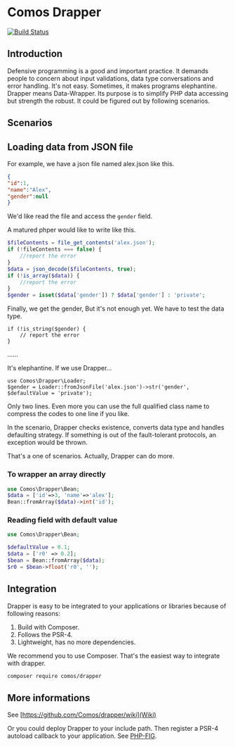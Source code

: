 # Comos Drapper

[![Build Status](https://secure.travis-ci.org/Comos/drapper.png)](http://travis-ci.org/Comos/drapper)

## Introduction

Defensive programming is a good and important practice.
It demands people to concern about input validations, data
type conversations and error handling. It's not easy.
Sometimes, it makes programs elephantine.
Drapper means Data-Wrapper. Its purpose is to
simplify PHP data accessing but strength the robust.
It could be figured out by following scenarios.

## Scenarios


## Loading data from JSON file

For example, we have a json file named alex.json like this.
```json
{
"id":1,
"name":"Alex",
"gender":null
}
```

We'd like read the file and access the `gender` field.

A matured phper would like to write like this.

```php
$fileContents = file_get_contents('alex.json');
if (!fileContents === false) {
    //report the error
}
$data = json_decode($fileContents, true);
if (!is_array($data)) {
    //report the error
}
$gender = isset($data['gender']) ? $data['gender'] : 'private';
```

Finally, we get the gender, But it's not enough yet.
We have to test the data type.

```
if (!is_string($gender) {
    // report the error
}
```

......

It's elephantine.
If we use Drapper...

```
use Comos\Drapper\Loader;
$gender = Loader::fromJsonFile('alex.json')->str('gender', $defaultValue = 'private');
```

Only two lines. Even more you can use the full qualified class name to compress
the codes to one line if you like.

In the scenario, Drapper checks existence, converts data type and handles defaulting strategy.
If something is out of the fault-tolerant protocols, an exception would be thrown.


That's a one of scenarios. Actually, Drapper can do more.

### To wrapper an array directly

```php
use Comos\Drapper\Bean;
$data = ['id'=>3, 'name'=>'alex'];
Bean::fromArray($data)->int('id');
```

### Reading field with default value

```php
use Comos\Drapper\Bean;

$defaultValue = 0.1;
$data = ['r0' => 0.2];
$bean = Bean::fromArray($data);
$r0 = $bean->float('r0', '');
```

## Integration

Drapper is easy to be integrated to your applications
 or libraries because of following reasons:

1. Build with Composer.
2. Follows the PSR-4.
3. Lightweight, has no more dependencies.

We recommend you to use Composer.
That's the easiest way to integrate with drapper.

```bash
composer require comos/drapper
```

## More informations
See [https://github.com/Comos/drapper/wiki](Wiki)

Or you could deploy Drapper to your include path.
 Then register a PSR-4 autoload callback to your application.
 See [PHP-FIG](http://php-fig.org).
